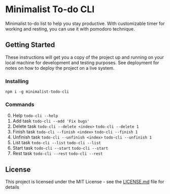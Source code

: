 
# Minimalist To-do CLI

Minimalist to-do list to help you stay productive. With customizable timer for working and resting, you can use it with pomodoro technique.

## Getting Started

These instructions will get you a copy of the project up and running on your local machine for development and testing purposes. See deployment for notes on how to deploy the project on a live system.

### Installing
```
npm i -g minimalist-todo-cli
```
### Commands
0. Help
`todo-cli --help`
1. Add task
 ```todo-cli --add 'Fix bugs'```
2. Delete task
```todo-cli --delete <index>``` 
```todo-cli --delete 1```
3. Finish task
 ```todo-cli --finish <index>```
 ```todo-cli --finish 1```
4. Unfinish task
```todo-cli --unfinish <index>``` 
```todo-cli --unfinish 1```
5. List task
 ```todo-cli --list```
 ```todo-cli --list```
6. Start task
```todo-cli --start```
```todo-cli --start```
7. Rest task
```todo-cli --rest```
```todo-cli --rest```

## License

This project is licensed under the MIT License - see the [LICENSE.md](LICENSE.md) file for details
